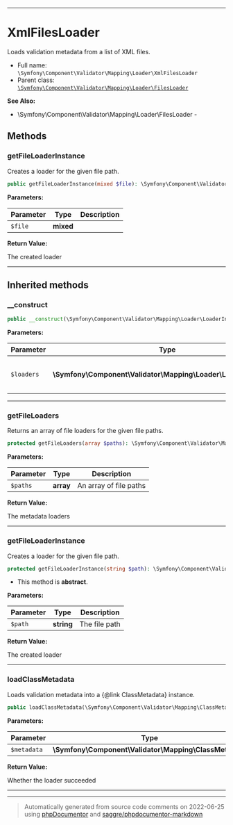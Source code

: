 ***

# XmlFilesLoader

Loads validation metadata from a list of XML files.



* Full name: `\Symfony\Component\Validator\Mapping\Loader\XmlFilesLoader`
* Parent class: [`\Symfony\Component\Validator\Mapping\Loader\FilesLoader`](./FilesLoader.md)

**See Also:**

* \Symfony\Component\Validator\Mapping\Loader\FilesLoader - 




## Methods


### getFileLoaderInstance

Creates a loader for the given file path.

```php
public getFileLoaderInstance(mixed $file): \Symfony\Component\Validator\Mapping\Loader\LoaderInterface
```








**Parameters:**

| Parameter | Type | Description |
|-----------|------|-------------|
| `$file` | **mixed** |  |


**Return Value:**

The created loader



***


## Inherited methods


### __construct



```php
public __construct(\Symfony\Component\Validator\Mapping\Loader\LoaderInterface[] $loaders): mixed
```








**Parameters:**

| Parameter | Type | Description |
|-----------|------|-------------|
| `$loaders` | **\Symfony\Component\Validator\Mapping\Loader\LoaderInterface[]** | The metadata loaders to use |




***

### getFileLoaders

Returns an array of file loaders for the given file paths.

```php
protected getFileLoaders(array $paths): \Symfony\Component\Validator\Mapping\Loader\LoaderInterface[]
```








**Parameters:**

| Parameter | Type | Description |
|-----------|------|-------------|
| `$paths` | **array** | An array of file paths |


**Return Value:**

The metadata loaders



***

### getFileLoaderInstance

Creates a loader for the given file path.

```php
protected getFileLoaderInstance(string $path): \Symfony\Component\Validator\Mapping\Loader\LoaderInterface
```




* This method is **abstract**.



**Parameters:**

| Parameter | Type | Description |
|-----------|------|-------------|
| `$path` | **string** | The file path |


**Return Value:**

The created loader



***

### loadClassMetadata

Loads validation metadata into a {@link ClassMetadata} instance.

```php
public loadClassMetadata(\Symfony\Component\Validator\Mapping\ClassMetadata $metadata): bool
```








**Parameters:**

| Parameter | Type | Description |
|-----------|------|-------------|
| `$metadata` | **\Symfony\Component\Validator\Mapping\ClassMetadata** |  |


**Return Value:**

Whether the loader succeeded



***


***
> Automatically generated from source code comments on 2022-06-25 using [phpDocumentor](http://www.phpdoc.org/) and [saggre/phpdocumentor-markdown](https://github.com/Saggre/phpDocumentor-markdown)
